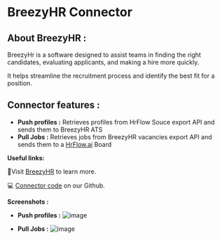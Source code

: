 # BreezyHR Connector

## About BreezyHR :

BreezyHr is a software designed to assist teams in finding the right candidates, evaluating applicants, and making a hire more quickly. 

It helps streamline the recruitment process and identify the best fit for a position.

## Connector features :

- **Push profiles :**  Retrieves profiles from HrFlow Souce export API and sends them to BreezyHR ATS
- **Pull Jobs :** Retrieves jobs from BreezyHR vacancies export API  and sends them to a [HrFlow.ai](http://HrFlow.ai) Board

**Useful links:**

📄Visit [BreezyHR](https://breezy.hr/) to learn more.

💻 [Connector code](https://github.com/Riminder/hrflow-connectors/tree/master/src/hrflow_connectors/connectors/breezyhr) on our Github.

**Screenshots :**

- **Push profiles :**
![image](https://user-images.githubusercontent.com/55802491/212358414-f29104b6-c54b-4f91-b376-1fe7b5fb8eb1.png)

    
- **Pull Jobs :**
![image](https://user-images.githubusercontent.com/55802491/210258882-e9e0abda-62a5-4267-89f0-61460c10abe1.png)
